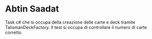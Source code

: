 # Abtin Saadat
Task c# che si occupa della creazione delle carte e deck tramite TalismanDeckFactory.
Il test si occupa di controllare il numero di carte corretto.